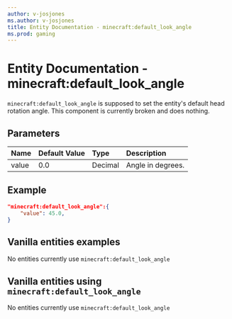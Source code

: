 ```yaml
---
author: v-josjones
ms.author: v-josjones
title: Entity Documentation - minecraft:default_look_angle
ms.prod: gaming
---
```


# Entity Documentation -  minecraft:default_look_angle

`minecraft:default_look_angle` is supposed to set the entity's default head rotation angle. This component is currently broken and does nothing.

## Parameters

|Name |Default Value  |Type  |Description  |
|:----------|:----------|:----------|:----------|
|value| 0.0| Decimal|  Angle in degrees. |

## Example

```json
"minecraft:default_look_angle":{
    "value": 45.0,
}
```

## Vanilla entities examples

No entities currently use `minecraft:default_look_angle`

## Vanilla entities using `minecraft:default_look_angle`

No entities currently use `minecraft:default_look_angle`
